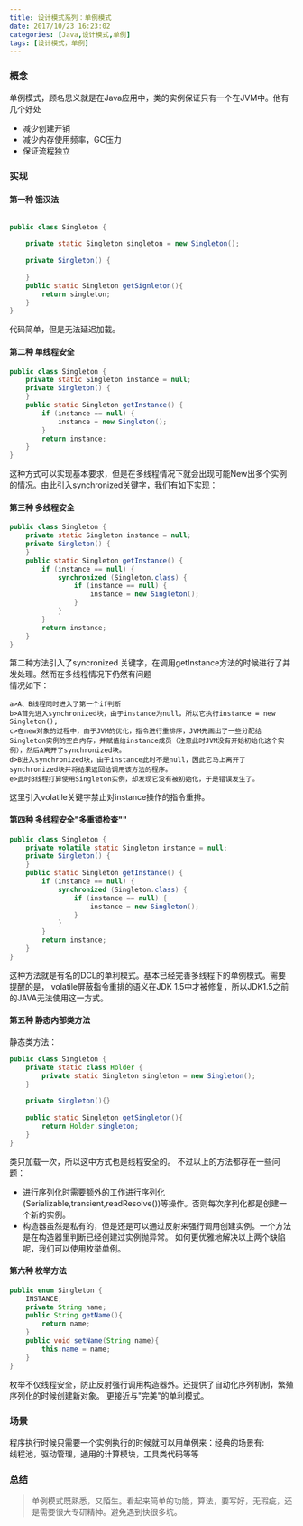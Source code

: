 ```yaml
---
title: 设计模式系列：单例模式  
date: 2017/10/23 16:23:02  
categories: [Java,设计模式,单例]  
tags: [设计模式，单例]
---
```

### 概念
单例模式，顾名思义就是在Java应用中，类的实例保证只有一个在JVM中。他有几个好处
- 减少创建开销
- 减少内存使用频率，GC压力
- 保证流程独立

### 实现

#### 第一种 饿汉法
```java

public class Singleton {
    
    private static Singleton singleton = new Singleton();
    
    private Singleton() {
        
    }
    public static Singleton getSignleton(){
        return singleton;
    }
}

```
代码简单，但是无法延迟加载。

#### 第二种 单线程安全
```java
public class Singleton {  
    private static Singleton instance = null;  
    private Singleton() {  
    }  
    public static Singleton getInstance() {  
        if (instance == null) {  
            instance = new Singleton();  
        }  
        return instance;  
    }  
}
```
这种方式可以实现基本要求，但是在多线程情况下就会出现可能New出多个实例的情况。由此引入synchronized关键字，我们有如下实现：
#### 第三种 多线程安全
```java
public class Singleton {  
    private static Singleton instance = null;  
    private Singleton() {  
    }  
    public static Singleton getInstance() {  
        if (instance == null) {  
            synchronized (Singleton.class) {  
                if (instance == null) {  
                    instance = new Singleton();  
                }  
            }  
        }  
        return instance;  
    }  
}
```
第二种方法引入了syncronized 关键字，在调用getInstance方法的时候进行了并发处理。然而在多线程情况下仍然有问题  
情况如下：  

    a>A、B线程同时进入了第一个if判断
    b>A首先进入synchronized块，由于instance为null，所以它执行instance = new Singleton();
    c>在new对象的过程中，由于JVM的优化，指令进行重排序，JVM先画出了一些分配给Singleton实例的空白内存，并赋值给instance成员（注意此时JVM没有开始初始化这个实例），然后A离开了synchronized块。
    d>B进入synchronized块，由于instance此时不是null，因此它马上离开了synchronized块并将结果返回给调用该方法的程序。
    e>此时B线程打算使用Singleton实例，却发现它没有被初始化，于是错误发生了。

这里引入volatile关键字禁止对instance操作的指令重排。
#### 第四种 多线程安全"多重锁检查""
```java
public class Singleton {  
    private volatile static Singleton instance = null;  
    private Singleton() {  
    }  
    public static Singleton getInstance() {  
        if (instance == null) {  
            synchronized (Singleton.class) {  
                if (instance == null) {  
                    instance = new Singleton();  
                }  
            }  
        }  
        return instance;  
    }  
}
```
这种方法就是有名的DCL的单利模式。基本已经完善多线程下的单例模式。需要提醒的是， volatile屏蔽指令重排的语义在JDK 1.5中才被修复，所以JDK1.5之前的JAVA无法使用这一方式。

#### 第五种 静态内部类方法
静态类方法：
```java
public class Singleton {
    private static class Holder {
        private static Singleton singleton = new Singleton();
    }
     
    private Singleton(){}
         
    public static Singleton getSingleton(){
        return Holder.singleton;
    }
}
```
类只加载一次，所以这中方式也是线程安全的。
不过以上的方法都存在一些问题：
- 进行序列化时需要额外的工作进行序列化(Serializable,transient,readResolve())等操作。否则每次序列化都是创建一个新的实例。
- 构造器虽然是私有的，但是还是可以通过反射来强行调用创建实例。一个方法是在构造器里判断已经创建过实例抛异常。
如何更优雅地解决以上两个缺陷呢，我们可以使用枚举单例。

#### 第六种 枚举方法
```java
public enum Singleton {
    INSTANCE;
    private String name;
    public String getName(){
        return name;
    }
    public void setName(String name){
        this.name = name;
    }
}
```
枚举不仅线程安全，防止反射强行调用构造器外。还提供了自动化序列机制，繁殖序列化的时候创建新对象。
更接近与"完美"的单利模式。

### 场景
程序执行时候只需要一个实例执行的时候就可以用单例来：经典的场景有:  
线程池，驱动管理，通用的计算模块，工具类代码等等

### 总结
> 单例模式既熟悉，又陌生。看起来简单的功能，算法，要写好，无瑕疵，还是需要很大专研精神。避免遇到快很多坑。
